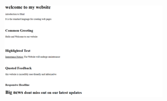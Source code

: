 ![image alt](https://github.com/sushmithashetty1405/simple-html/blob/d87ab1ffdb6918df67fd18e61987e6e38f490ca7/Screenshot%202024-09-21%20201420.png)
